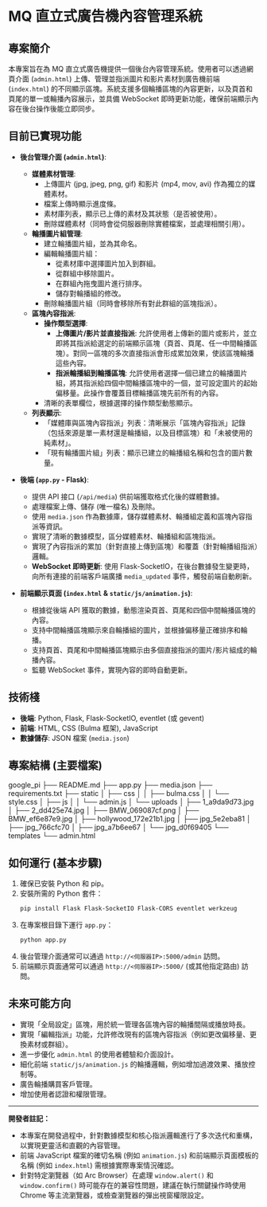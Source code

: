 # MQ 直立式廣告機內容管理系統

## 專案簡介

本專案旨在為 MQ 直立式廣告機提供一個後台內容管理系統。使用者可以透過網頁介面 (`admin.html`) 上傳、管理並指派圖片和影片素材到廣告機前端 (`index.html`) 的不同顯示區塊。系統支援多個輪播區塊的內容更新，以及頁首和頁尾的單一或輪播內容展示，並具備 WebSocket 即時更新功能，確保前端顯示內容在後台操作後能立即同步。

## 目前已實現功能

* **後台管理介面 (`admin.html`)**:
    * **媒體素材管理**:
        * 上傳圖片 (jpg, jpeg, png, gif) 和影片 (mp4, mov, avi) 作為獨立的媒體素材。
        * 檔案上傳時顯示進度條。
        * 素材庫列表，顯示已上傳的素材及其狀態（是否被使用）。
        * 刪除媒體素材（同時會從伺服器刪除實體檔案，並處理相關引用）。
    * **輪播圖片組管理**:
        * 建立輪播圖片組，並為其命名。
        * 編輯輪播圖片組：
            * 從素材庫中選擇圖片加入到群組。
            * 從群組中移除圖片。
            * 在群組內拖曳圖片進行排序。
            * 儲存對輪播組的修改。
        * 刪除輪播圖片組（同時會移除所有對此群組的區塊指派）。
    * **區塊內容指派**:
        * **操作類型選擇**:
            * **上傳圖片/影片並直接指派**: 允許使用者上傳新的圖片或影片，並立即將其指派給選定的前端顯示區塊（頁首、頁尾、任一中間輪播區塊）。對同一區塊的多次直接指派會形成累加效果，使該區塊輪播這些內容。
            * **指派輪播組到輪播區塊**: 允許使用者選擇一個已建立的輪播圖片組，將其指派給四個中間輪播區塊中的一個，並可設定圖片的起始偏移量。此操作會覆蓋目標輪播區塊先前所有的內容。
        * 清晰的表單欄位，根據選擇的操作類型動態顯示。
    * **列表顯示**:
        * 「媒體庫與區塊內容指派」列表：清晰展示「區塊內容指派」記錄（包括來源是單一素材還是輪播組，以及目標區塊）和「未被使用的純素材」。
        * 「現有輪播圖片組」列表：顯示已建立的輪播組名稱和包含的圖片數量。

* **後端 (`app.py` - Flask)**:
    * 提供 API 接口 (`/api/media`) 供前端獲取格式化後的媒體數據。
    * 處理檔案上傳、儲存 (唯一檔名) 及刪除。
    * 使用 `media.json` 作為數據庫，儲存媒體素材、輪播組定義和區塊內容指派等資訊。
    * 實現了清晰的數據模型，區分媒體素材、輪播組和區塊指派。
    * 實現了內容指派的累加（針對直接上傳到區塊）和覆蓋（針對輪播組指派）邏輯。
    * **WebSocket 即時更新**: 使用 Flask-SocketIO，在後台數據發生變更時，向所有連接的前端客戶端廣播 `media_updated` 事件，觸發前端自動刷新。

* **前端顯示頁面 (`index.html` & `static/js/animation.js`)**:
    * 根據從後端 API 獲取的數據，動態渲染頁首、頁尾和四個中間輪播區塊的內容。
    * 支持中間輪播區塊顯示來自輪播組的圖片，並根據偏移量正確排序和輪播。
    * 支持頁首、頁尾和中間輪播區塊顯示由多個直接指派的圖片/影片組成的輪播內容。
    * 監聽 WebSocket 事件，實現內容的即時自動更新。

## 技術棧

* **後端**: Python, Flask, Flask-SocketIO, eventlet (或 gevent)
* **前端**: HTML, CSS (Bulma 框架), JavaScript
* **數據儲存**: JSON 檔案 (`media.json`)

## 專案結構 (主要檔案)
google_pi
├── README.md
├── app.py
├── media.json
├── requirements.txt
├── static
│   ├── css
│   │   ├── bulma.css
│   │   └── style.css
│   ├── js
│   │   └── admin.js
│   └── uploads
│       ├── 1_a9da9d73.jpg
│       ├── 2_dd425e74.jpg
│       ├── BMW_069087cf.png
│       ├── BMW_ef6e87e9.jpg
│       ├── hollywood_172e21b1.jpg
│       ├── jpg_5e2eba81
│       ├── jpg_766cfc70
│       ├── jpg_a7b6ee67
│       └── jpg_d0f69405
└── templates
    └── admin.html


## 如何運行 (基本步驟)

1.  確保已安裝 Python 和 pip。
2.  安裝所需的 Python 套件：
    ```bash
    pip install Flask Flask-SocketIO Flask-CORS eventlet werkzeug
    ```
3.  在專案根目錄下運行 `app.py`：
    ```bash
    python app.py
    ```
4.  後台管理介面通常可以通過 `http://<伺服器IP>:5000/admin` 訪問。
5.  前端顯示頁面通常可以通過 `http://<伺服器IP>:5000/` (或其他指定路由) 訪問。

## 未來可能方向

* 實現「全局設定」區塊，用於統一管理各區塊內容的輪播間隔或播放時長。
* 實現「編輯指派」功能，允許修改現有的區塊內容指派（例如更改偏移量、更換素材或群組）。
* 進一步優化 `admin.html` 的使用者體驗和介面設計。
* 細化前端 `static/js/animation.js` 的輪播邏輯，例如增加過渡效果、播放控制等。
* 廣告輪播購買客戶管理。
* 增加使用者認證和權限管理。

---

**開發者註記：**

* 本專案在開發過程中，針對數據模型和核心指派邏輯進行了多次迭代和重構，以實現更靈活和直觀的內容管理。
* 前端 JavaScript 檔案的確切名稱 (例如 `animation.js`) 和前端顯示頁面模板的名稱 (例如 `index.html`) 需根據實際專案情況確認。
* 針對特定瀏覽器（如 Arc Browser）在處理 `window.alert()` 和 `window.confirm()` 時可能存在的兼容性問題，建議在執行關鍵操作時使用 Chrome 等主流瀏覽器，或檢查瀏覽器的彈出視窗權限設定。